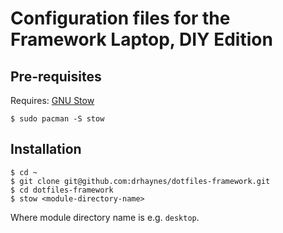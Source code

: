 # Configuration files for the Framework Laptop, DIY Edition

## Pre-requisites

Requires: [GNU Stow](https://www.gnu.org/software/stow/)

```
$ sudo pacman -S stow
```

## Installation

```
$ cd ~
$ git clone git@github.com:drhaynes/dotfiles-framework.git
$ cd dotfiles-framework
$ stow <module-directory-name>
```

Where module directory name is e.g. `desktop`.

